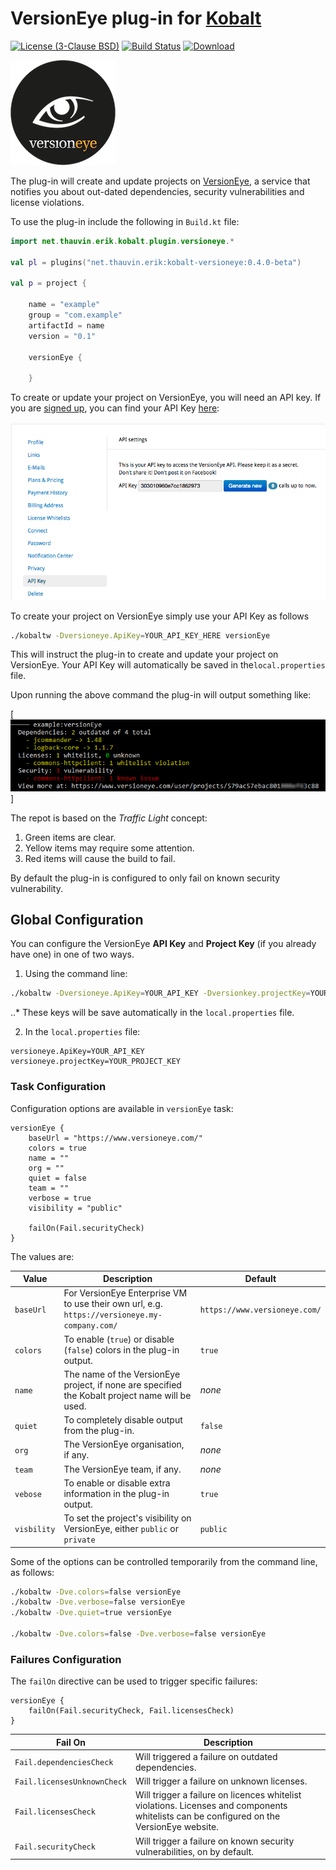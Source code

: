 # VersionEye plug-in for [Kobalt](http://beust.com/kobalt/home/index.html)

[![License (3-Clause BSD)](https://img.shields.io/badge/license-BSD%203--Clause-blue.svg?style=flat-square)](http://opensource.org/licenses/BSD-3-Clause) [![Build Status](https://travis-ci.org/ethauvin/kobalt-versioneye.svg?branch=master)](https://travis-ci.org/ethauvin/kobalt-versioneye) [![Download](https://api.bintray.com/packages/ethauvin/maven/kobalt-versioneye/images/download.svg) ](https://bintray.com/ethauvin/maven/kobalt-versioneye/_latestVersion)

[![VersionEye Logo](src/site/images/VersionEyeLogo.png)](https://www.versioneye.com)

The plug-in will create and update projects on [VersionEye](https://www.versioneye.com/), a service that notifies you about out-dated dependencies, security vulnerabilities and license violations.

To use the plug-in include the following in `Build.kt` file:

```kotlin
import net.thauvin.erik.kobalt.plugin.versioneye.*

val pl = plugins("net.thauvin.erik:kobalt-versioneye:0.4.0-beta")

val p = project {

    name = "example"
    group = "com.example"
    artifactId = name
    version = "0.1"
    
    versionEye {
    
    }
```
To create or update your project on VersionEye, you will need an API key. If you are [signed up](https://www.versioneye.com/signup), you can find your API Key [here](https://www.versioneye.com/settings/api):

[![VersionEye API Key](src/site/images/VersionEyeApiKey.png)](https://www.versioneye.com/settings/api)

To create your project on VersionEye simply use your API Key as follows

```bash
./kobaltw -Dversioneye.ApiKey=YOUR_API_KEY_HERE versionEye
```

This will instruct the plug-in to create and update your project on VersionEye. Your API Key will automatically be saved in the`local.properties` file.

Upon running the above command the plug-in will output something like:

[![Example Report](src/site/images/ExampleReport.png)]

The repot is based on the *Traffic Light* concept:

1. Green items are clear.
2. Yellow items may require some attention.
3. Red items will cause the build to fail.

By default the plug-in is configured to only fail on known security vulnerability.

## Global Configuration

You can configure the VersionEye **API Key** and **Project Key** (if you already have one) in one of two ways.

1. Using the command line:

``` bash
./kobaltw -Dversioneye.ApiKey=YOUR_API_KEY -Dversionkey.projectKey=YOUR_PROJECT_KEY versionEye
```
..* These keys will be save automatically in the `local.properties` file.

2. In the `local.properties` file:

```
versioneye.ApiKey=YOUR_API_KEY
versioneye.projectKey=YOUR_PROJECT_KEY
```
### Task Configuration

Configuration options are available in `versionEye` task:

```
versionEye {
    baseUrl = "https://www.versioneye.com/"
    colors = true
    name = ""
    org = ""
    quiet = false
    team = ""
    verbose = true
    visibility = "public"

    failOn(Fail.securityCheck)
}
```

The values are:

| Value       | Description                                                                                     | Default                       |
--------------|-------------------------------------------------------------------------------------------------|-------------------------------|
| `baseUrl`   | For VersionEye Enterprise VM to use their own url, e.g. `https://versioneye.my-company.com/`    | `https://www.versioneye.com/` |
| `colors`    | To enable (`true`) or disable (`false`) colors in the plug-in output.                           | `true`                        |
| `name`      | The name of the VersionEye project, if none are specified the Kobalt project name will be used. | *none*                        |          
| `quiet`     | To completely disable output from the plug-in.                                                  | `false`                       |
| `org`       | The VersionEye organisation, if any.                                                            | *none*                        |
| `team`      | The VersionEye team, if any.                                                                    | *none*                        |
| `vebose`    | To enable or disable extra information in the plug-in output.                                   | `true`                        |
| `visbility` | To set the project's visibility on VersionEye, either `public` or `private`                     | `public`                      |

Some of the options can be controlled temporarily from the command line, as follows:

```bash
./kobaltw -Dve.colors=false versionEye
./kobaltw -Dve.verbose=false versionEye
./kobaltw -Dve.quiet=true versionEye

./kobaltw -Dve.colors=false -Dve.verbose=false versionEye
```

### Failures Configuration

The `failOn` directive can be used to trigger specific failures:

```
versionEye {
    failOn(Fail.securityCheck, Fail.licensesCheck)
}
```

|Fail On                      | Description                                                                                                                              |
|-----------------------------|------------------------------------------------------------------------------------------------------------------------------------------|
| `Fail.dependenciesCheck`    | Will triggered a failure on outdated dependencies.                                                                                       |
| `Fail.licensesUnknownCheck` | Will trigger a failure on unknown licenses.                                                                                              |
| `Fail.licensesCheck`        | Will trigger a failure on licences whitelist violations. Licenses and components whitelists can be configured on the VersionEye website. |
| `Fail.securityCheck`        | Will trigger a failure on known security vulnerabilities, on by default.                                                                 |


